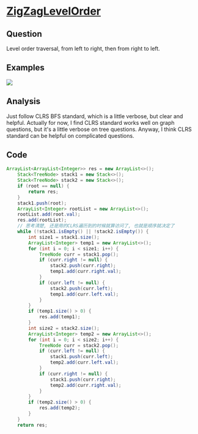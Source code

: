 # [ZigZagLevelOrder](http://lintcode.com/en/problem/binary-tree-zigzag-level-order-traversal/)

## Question

Level order traversal, from left to right, then from right to left.

## Examples

![](https://farm5.staticflickr.com/4164/34398113151_f17e1087ca_o.jpg)

## Analysis

Just follow CLRS BFS standard, which is a little verbose, but clear and helpful. Actually for now, I find CLRS standard works well on graph questions, but it's a little verbose on tree questions. Anyway, I think CLRS standard can be helpful on complicated questions.

## Code

```java
ArrayList<ArrayList<Integer>> res = new ArrayList<>();
    Stack<TreeNode> stack1 = new Stack<>();
    Stack<TreeNode> stack2 = new Stack<>();
    if (root == null) {
        return res;
    }
    stack1.push(root);
    ArrayList<Integer> rootList = new ArrayList<>();
    rootList.add(root.val);
    res.add(rootList);
    // 思考清楚, 还是用的CLRS遍历到的时候就算访问了, 也就是顺序就决定了
    while (!stack1.isEmpty() || !stack2.isEmpty()) {
        int size1 = stack1.size();
        ArrayList<Integer> temp1 = new ArrayList<>();
        for (int i = 0; i < size1; i++) {
            TreeNode curr = stack1.pop();
            if (curr.right != null) {
                stack2.push(curr.right);
                temp1.add(curr.right.val);
            }
            if (curr.left != null) {
                stack2.push(curr.left);
                temp1.add(curr.left.val);
            }
        }
        if (temp1.size() > 0) {
            res.add(temp1);
        }
        int size2 = stack2.size();
        ArrayList<Integer> temp2 = new ArrayList<>();
        for (int i = 0; i < size2; i++) {
            TreeNode curr = stack2.pop();
            if (curr.left != null) {
                stack1.push(curr.left);
                temp2.add(curr.left.val);
            }
            if (curr.right != null) {
                stack1.push(curr.right);
                temp2.add(curr.right.val);
            }
        }
        if (temp2.size() > 0) {
            res.add(temp2);
        }
    }
    return res;
```
